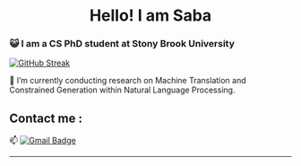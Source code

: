 <h1 align="center">Hello! I am Saba</h1>

### :smiley_cat: I am a CS PhD student at Stony Brook University


[![GitHub Streak](https://streak-stats.demolab.com?user=saba-phoenix)](https://git.io/streak-stats)


🌱 I’m currently conducting research on Machine Translation and Constrained Generation within Natural Language Processing.

<a href="https://www.youtube.com/watch?v=dQw4w9WgXcQ"></a>

## Contact me : 
📫 [![Gmail Badge](https://img.shields.io/badge/-syedajannatus.saba@stonybrook.edu-blue?style=flat-roundedrectangle&logo=Gmail&logoColor=white&link=mailto:syedajannatus.saba@stonybrook.edu)](syedajannatus.saba@stonybrook.edu)


------


